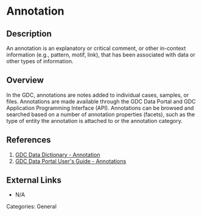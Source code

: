 # Annotation #
## Description ##
An annotation is an explanatory or critical comment,
or other in-context information (e.g., pattern, motif, link), that has been associated with data or other types of information.
## Overview ##
In the GDC, annotations are notes added to individual cases, samples, or files. Annotations are made available through the GDC Data Portal and GDC Application Programming Interface (API). Annotations can be browsed and searched based on a number of annotation properties (facets), such as the type of entity the annotation is attached to or the annotation category.

## References ##
1. [GDC Data Dictionary - Annotation](https://docs.gdc.cancer.gov/Data_Dictionary/viewer/#?view=table-definition-view&id=annotation)
2. [GDC Data Portal User's Guide - Annotations](https://docs.gdc.cancer.gov/Data_Portal/Users_Guide/Annotations/)

## External Links ##
* N/A

Categories: General
